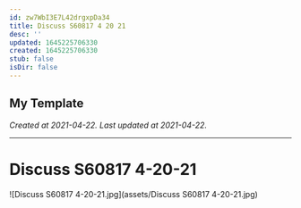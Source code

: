 ```yaml
---
id: zw7WbI3E7L42drgxpDa34
title: Discuss S60817 4 20 21
desc: ''
updated: 1645225706330
created: 1645225706330
stub: false
isDir: false
---
```

My Template
---

_Created at 2021-04-22._
_Last updated at 2021-04-22._




---

# Discuss S60817 4-20-21


![Discuss S60817 4-20-21.jpg](assets/Discuss S60817 4-20-21.jpg)

